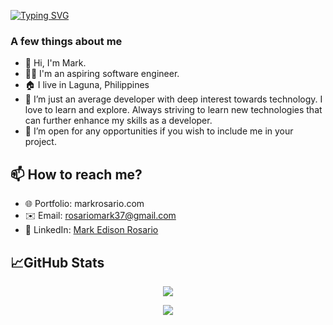 [![Typing SVG](https://readme-typing-svg.herokuapp.com?size=24&color=D2582E&center=true&vCenter=true&width=600&lines=Welcome+to+Mark's+GitHub+Profile)](https://git.io/typing-svg)

### A few things about me
 - 👋 Hi, I'm Mark.
 - 👨‍💻 I'm an aspiring software engineer.
 - 🏠 I live in Laguna, Philippines
 - :book: I’m just an average developer with deep interest towards technology. I love to learn and explore. Always striving to learn new technologies that can further enhance my skills as a developer. 
 - 👯 I’m open for any opportunities if you wish to include me in your project. 

## 📫  How to reach me?
 - 🌐 Portfolio: markrosario.com
 - ✉️ Email: rosariomark37@gmail.com
 - 🤵 LinkedIn: [Mark Edison Rosario ](https://www.linkedin.com/in/rosario-mark/)

## 📈GitHub Stats
<p align="center"><img src="https://github-readme-stats.vercel.app/api/top-langs/?username=MrYious&layout=compact&theme=radical" /></p>
<p align="center"><img src="https://github-readme-stats.vercel.app/api?username=MrYious&show_icons=true&theme=radical" /></p>
